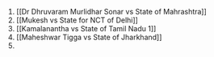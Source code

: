 1. [[Dr Dhruvaram Murlidhar Sonar vs State of Mahrashtra]]
2. [[Mukesh vs State for NCT of Delhi]]
3. [[Kamalanantha vs State of Tamil Nadu 1]]
4. [[Maheshwar Tigga vs State of Jharkhand]]
5. 